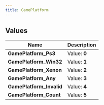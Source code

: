 ```yaml
---
title: GamePlatform
---
```


## Values
| Name | Description |
| ---- | ----------- |
| **GamePlatform_Ps3** | Value: **0** |
| **GamePlatform_Win32** | Value: **1** |
| **GamePlatform_Xenon** | Value: **2** |
| **GamePlatform_Any** | Value: **3** |
| **GamePlatform_Invalid** | Value: **4** |
| **GamePlatform_Count** | Value: **5** |

